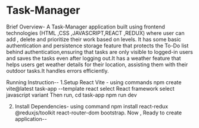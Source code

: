 # Task-Manager
Brief Overview-
A Task-Manager application built using frontend technologies (HTML ,CSS ,JAVASCRIPT,REACT ,REDUX) where user can add , delete and prioritize their work based on levels. It has some basic authentication and persistence storage feature that protects the To-Do list behind authentication,ensuring that tasks are only visible to logged-in users and saves the tasks even after logging out.It has a weather feature that helps users get weather details for their location, assisting them with their outdoor tasks.It handles errors efficiently.

Running Instruction--
1.Setup React Vite - using commands
   npm create vite@latest task-app --template react
   select React framework
   select javascript variant
 Then run,
   cd task-app 
   npm run dev

2. Install Dependencies- using command
   npm install react-redux  @reduxjs/toolkit react-router-dom bootstrap.
Now , Ready to create application--
   
      
